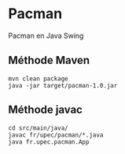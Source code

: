 # Pacman

Pacman en Java Swing

## Méthode Maven

    mvn clean package    
    java -jar target/pacman-1.0.jar

## Méthode javac

    cd src/main/java/
    javac fr/upec/pacman/*.java
    java fr.upec.pacman.App
